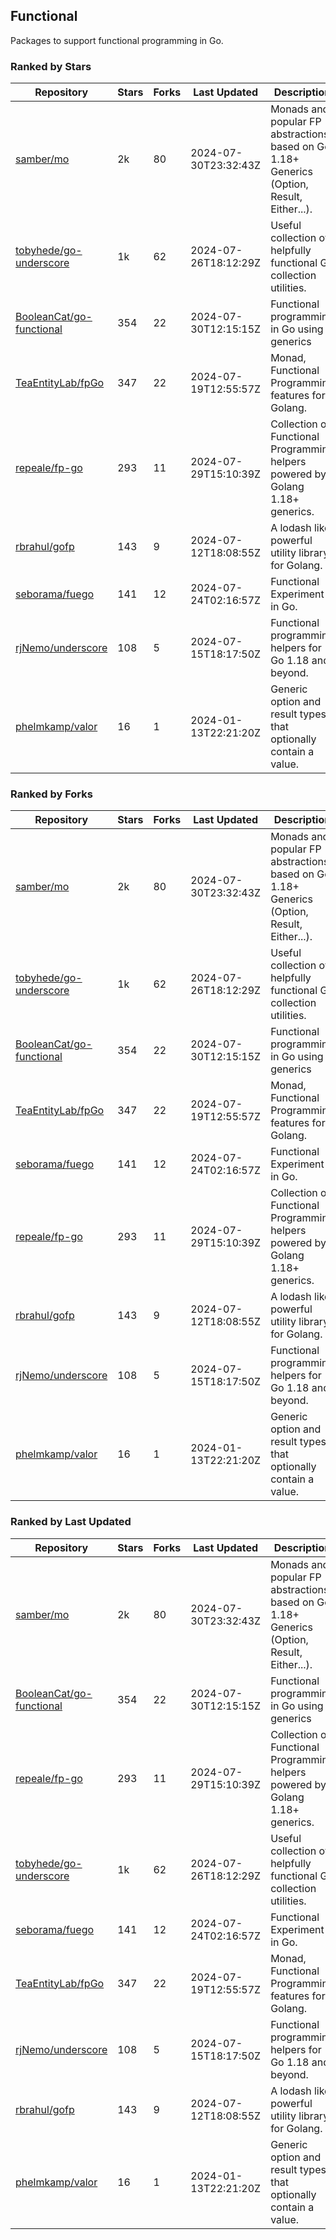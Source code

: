## Functional

Packages to support functional programming in Go.

### Ranked by Stars

| Repository | Stars | Forks | Last Updated | Description | 
|------------|-------|-------|--------------|-------------|
| [samber/mo](https://github.com/samber/mo) | 2k | 80 | 2024-07-30T23:32:43Z |  Monads and popular FP abstractions, based on Go 1.18+ Generics (Option, Result, Either...). |
| [tobyhede/go-underscore](https://github.com/tobyhede/go-underscore) | 1k | 62 | 2024-07-26T18:12:29Z |  Useful collection of helpfully functional Go collection utilities. |
| [BooleanCat/go-functional](https://github.com/BooleanCat/go-functional) | 354 | 22 | 2024-07-30T12:15:15Z |  Functional programming in Go using generics |
| [TeaEntityLab/fpGo](https://github.com/TeaEntityLab/fpGo) | 347 | 22 | 2024-07-19T12:55:57Z |  Monad, Functional Programming features for Golang. |
| [repeale/fp-go](https://github.com/repeale/fp-go) | 293 | 11 | 2024-07-29T15:10:39Z |  Collection of Functional Programming helpers powered by Golang 1.18+ generics. |
| [rbrahul/gofp](https://github.com/rbrahul/gofp) | 143 | 9 | 2024-07-12T18:08:55Z |  A lodash like powerful utility library for Golang. |
| [seborama/fuego](https://github.com/seborama/fuego) | 141 | 12 | 2024-07-24T02:16:57Z |  Functional Experiment in Go. |
| [rjNemo/underscore](https://github.com/rjNemo/underscore) | 108 | 5 | 2024-07-15T18:17:50Z |  Functional programming helpers for Go 1.18 and beyond. |
| [phelmkamp/valor](https://github.com/phelmkamp/valor) | 16 | 1 | 2024-01-13T22:21:20Z |  Generic option and result types that optionally contain a value. |

### Ranked by Forks

| Repository | Stars | Forks | Last Updated | Description | 
|------------|-------|-------|--------------|-------------|
| [samber/mo](https://github.com/samber/mo) | 2k | 80 | 2024-07-30T23:32:43Z |  Monads and popular FP abstractions, based on Go 1.18+ Generics (Option, Result, Either...). |
| [tobyhede/go-underscore](https://github.com/tobyhede/go-underscore) | 1k | 62 | 2024-07-26T18:12:29Z |  Useful collection of helpfully functional Go collection utilities. |
| [BooleanCat/go-functional](https://github.com/BooleanCat/go-functional) | 354 | 22 | 2024-07-30T12:15:15Z |  Functional programming in Go using generics |
| [TeaEntityLab/fpGo](https://github.com/TeaEntityLab/fpGo) | 347 | 22 | 2024-07-19T12:55:57Z |  Monad, Functional Programming features for Golang. |
| [seborama/fuego](https://github.com/seborama/fuego) | 141 | 12 | 2024-07-24T02:16:57Z |  Functional Experiment in Go. |
| [repeale/fp-go](https://github.com/repeale/fp-go) | 293 | 11 | 2024-07-29T15:10:39Z |  Collection of Functional Programming helpers powered by Golang 1.18+ generics. |
| [rbrahul/gofp](https://github.com/rbrahul/gofp) | 143 | 9 | 2024-07-12T18:08:55Z |  A lodash like powerful utility library for Golang. |
| [rjNemo/underscore](https://github.com/rjNemo/underscore) | 108 | 5 | 2024-07-15T18:17:50Z |  Functional programming helpers for Go 1.18 and beyond. |
| [phelmkamp/valor](https://github.com/phelmkamp/valor) | 16 | 1 | 2024-01-13T22:21:20Z |  Generic option and result types that optionally contain a value. |

### Ranked by Last Updated

| Repository | Stars | Forks | Last Updated | Description | 
|------------|-------|-------|--------------|-------------|
| [samber/mo](https://github.com/samber/mo) | 2k | 80 | 2024-07-30T23:32:43Z |  Monads and popular FP abstractions, based on Go 1.18+ Generics (Option, Result, Either...). |
| [BooleanCat/go-functional](https://github.com/BooleanCat/go-functional) | 354 | 22 | 2024-07-30T12:15:15Z |  Functional programming in Go using generics |
| [repeale/fp-go](https://github.com/repeale/fp-go) | 293 | 11 | 2024-07-29T15:10:39Z |  Collection of Functional Programming helpers powered by Golang 1.18+ generics. |
| [tobyhede/go-underscore](https://github.com/tobyhede/go-underscore) | 1k | 62 | 2024-07-26T18:12:29Z |  Useful collection of helpfully functional Go collection utilities. |
| [seborama/fuego](https://github.com/seborama/fuego) | 141 | 12 | 2024-07-24T02:16:57Z |  Functional Experiment in Go. |
| [TeaEntityLab/fpGo](https://github.com/TeaEntityLab/fpGo) | 347 | 22 | 2024-07-19T12:55:57Z |  Monad, Functional Programming features for Golang. |
| [rjNemo/underscore](https://github.com/rjNemo/underscore) | 108 | 5 | 2024-07-15T18:17:50Z |  Functional programming helpers for Go 1.18 and beyond. |
| [rbrahul/gofp](https://github.com/rbrahul/gofp) | 143 | 9 | 2024-07-12T18:08:55Z |  A lodash like powerful utility library for Golang. |
| [phelmkamp/valor](https://github.com/phelmkamp/valor) | 16 | 1 | 2024-01-13T22:21:20Z |  Generic option and result types that optionally contain a value. |

